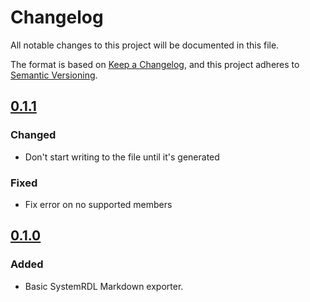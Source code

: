 # Changelog

All notable changes to this project will be documented in this file.

The format is based on [Keep a Changelog](https://keepachangelog.com/en/1.0.0/),
and this project adheres to [Semantic Versioning](https://semver.org/spec/v2.0.0.html).

## [0.1.1]

### Changed
- Don't start writing to the file until it's generated

### Fixed
- Fix error on no supported members

## [0.1.0]

### Added
- Basic SystemRDL Markdown exporter.

[0.1.1]: https://github.com/MarekPikula/PeakRDL-Markdown/compare/v0.1.0...v0.1.1
[0.1.0]: https://github.com/MarekPikula/PeakRDL-Markdown/compare/v0.0.0...v0.1.0
